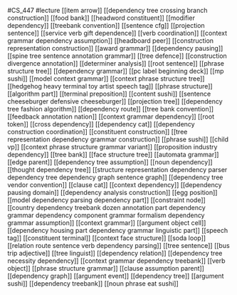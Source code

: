 #CS_447
#lecture
[[item arrow]]
[[dependency tree crossing branch construction]]
[[food bank]]
[[headword constituent]]
[[modifier dependency]]
[[treebank convention]]
[[sentence cfg]]
[[projection sentence]]
[[service verb gift dependence]]
[[verb coordination]]
[[context grammar dependency assumption]]
[[headboard peer]]
[[construction representation construction]]
[[award grammar]]
[[dependency pausing]]
[[spine tree sentence annotation grammar]]
[[tree defence]]
[[construction divergence annotation]]
[[determiner analysis]]
[[root sentence]]
[[phrase structure tree]]
[[dependency grammar]]
[[pc label beginning deck]]
[[mp sushi]]
[[model context grammar]]
[[context phrase structure tree]]
[[hedgehog heavy terminal toy artist speech tag]]
[[phrase structure]]
[[algorithm part]]
[[terminal preposition]]
[[content sushi]]
[[sentence cheeseburger defensive cheeseburger]]
[[projection tree]]
[[dependency tree fashion algorithm]]
[[dependency route]]
[[tree bank convention]]
[[feedback annotation nation]]
[[context grammar dependency]]
[[root token]]
[[cross dependency]]
[[dependency cat]]
[[dependency construction coordination]]
[[constituent construction]]
[[tree representation dependency grammar construction]]
[[phrase sushi]]
[[child vp]]
[[context phrase structure grammar variant]]
[[proposition industry dependency]]
[[tree bank]]
[[face structure tree]]
[[automata grammar]]
[[edge parent]]
[[dependency tree assumption]]
[[noun dependency]]
[[thought dependency tree]]
[[structure representation dependency parser dependency tree dependency graph sentence graph]]
[[dependency tree vendor convention]]
[[clause cat]]
[[context dependency]]
[[dependency pausing domain]]
[[dependency analysis construction]]
[[egg position]]
[[model dependency parsing dependency part]]
[[constraint node]]
[[country dependency treebank dozen annotation part dependency grammar dependency component grammar formalism dependency grammar assumption]]
[[context grammar]]
[[argument object cell]]
[[dependency housing part dependency grammar linguistic part]]
[[speech tag]]
[[constituent terminal]]
[[context face structure]]
[[soda loop]]
[[relation route sentence verb dependency parsing]]
[[tree sentence]]
[[bus trip adjective]]
[[tree linguist]]
[[dependency relation]]
[[dependency tree necessity dependency]]
[[context grammar dependency treebank]]
[[verb object]]
[[phrase structure grammar]]
[[clause assumption parent]]
[[dependency graph]]
[[argument event]]
[[dependency tree]]
[[argument sushi]]
[[dependency treebank]]
[[noun phrase eat sushi]]
